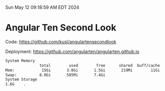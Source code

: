 Sun May 12 09:18:59 AM EDT 2024

# Angular Ten Second Look

Code: https://github.com/kusl/angulartensecondlook

Deployment: https://github.com/angularten/angularten.github.io

```bash
System Memory
               total        used        free      shared  buff/cache   available
Mem:            15Gi       3.0Gi       1.5Gi       219Mi        11Gi        12Gi
Swap:          8.0Gi       585Mi       7.4Gi
System Storage
1.6G	.
```
```bash
